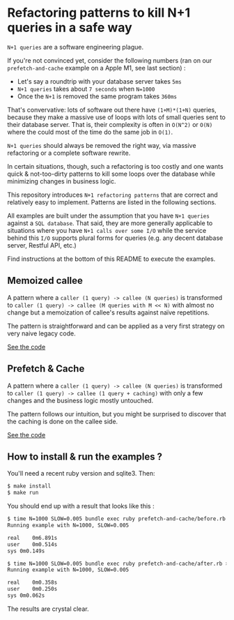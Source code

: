 # Refactoring patterns to kill N+1 queries in a safe way

`N+1 queries` are a software engineering plague.

If you're not convinced yet, consider the following numbers
(ran on our `prefetch-and-cache` example on a Apple M1, see last section) :

* Let's say a roundtrip with your database server takes `5ms`
* `N+1 queries` takes about `7 seconds` when `N=1000`
* Once the `N+1` is removed the same program takes `360ms`

That's convervative: lots of software out there have `(1+M)*(1+N)` queries,
because they make a massive use of loops with lots of small queries sent to
their database server. That is, their complexity is often in `O(N^2)` or `O(N)`
where the could most of the time do the same job in `O(1)`.

`N+1 queries` should always be removed the right way, via massive refactoring or
a complete software rewrite.

In certain situations, though, such a refactoring is too costly and one wants
quick & not-too-dirty patterns to kill some loops over the database while
minimizing changes in business logic.

This repository introduces `N+1 refactoring patterns` that are correct and
relatively easy to implement. Patterns are listed in the following sections.

All examples are built under the assumption that you have `N+1 queries` against
a `SQL database`. That said, they are more generally applicable to situations
where you have `N+1 calls over some I/O` while the service behind this `I/O`
supports plural forms for queries (e.g. any decent database server, Restful API,
etc.)

Find instructions at the bottom of this README to execute the examples.

## Memoized callee

A pattern where a `caller (1 query) -> callee (N queries)` is transformed
to `caller (1 query) -> callee (M queries with M << N)` with almost no change
but a memoization of callee's results against naïve repetitions.

The pattern is straightforward and can be applied as a very first strategy
on very naive legacy code.

[See the code](./memoize-callee/)

## Prefetch & Cache

A pattern where a `caller (1 query) -> callee (N queries)` is transformed
to `caller (1 query) -> callee (1 query + caching)` with only a few changes
and the business logic mostly untouched.

The pattern follows our intuition, but you might be surprised to discover
that the caching is done on the callee side.

[See the code](./prefetch-and-cache/)

## How to install & run the examples ?

You'll need a recent ruby version and sqlite3. Then:

```sh
$ make install
$ make run
```

You should end up with a result that looks like this :

```sh
$ time N=1000 SLOW=0.005 bundle exec ruby prefetch-and-cache/before.rb > /dev/null
Running example with N=1000, SLOW=0.005

real	0m6.891s
user	0m0.514s
sys	0m0.149s

$ time N=1000 SLOW=0.005 bundle exec ruby prefetch-and-cache/after.rb > /dev/null
Running example with N=1000, SLOW=0.005

real	0m0.358s
user	0m0.250s
sys	0m0.062s
```

The results are crystal clear.
